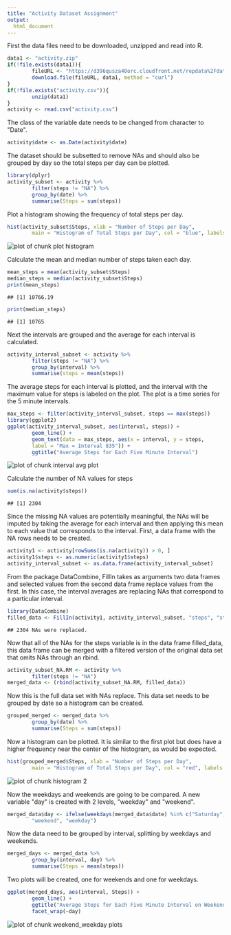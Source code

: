 ```yaml
---
title: "Activity Dataset Assignment"
output:
  html_document
---
```

First the data files need to be downloaded, unzipped and read into R.

```r
data1 <- "activity.zip"
if(!file.exists(data1)){
        fileURL <- "https://d396qusza40orc.cloudfront.net/repdata%2Fdata%2Factivity.zip"
        download.file(fileURL, data1, method = "curl")
}
if(!file.exists("activity.csv")){
        unzip(data1)
}
activity <- read.csv("activity.csv")
```
The class of the variable date needs to be changed from character to "Date".

```r
activity$date <- as.Date(activity$date)
```
The dataset should be subsetted to remove NAs and should also be grouped by day so the total steps per day can be plotted.

```r
library(dplyr)
activity_subset <- activity %>%
        filter(steps != "NA") %>%
        group_by(date) %>%
        summarise(Steps = sum(steps))
```
Plot a histogram showing the frequency of total steps per day.

```r
hist(activity_subset$Steps, xlab = "Number of Steps per Day",
        main = "Histogram of Total Steps per Day", col = "blue", labels = T, ylim = c(0,30))
```

![plot of chunk plot histogram](figures/plot_histogram-1.png)

Calculate the mean and median number of steps taken each day.

```r
mean_steps = mean(activity_subset$Steps)
median_steps = median(activity_subset$Steps)
print(mean_steps)
```

```
## [1] 10766.19
```

```r
print(median_steps)
```

```
## [1] 10765
```
Next the intervals are grouped and the average for each interval is calculated.

```r
activity_interval_subset <- activity %>%
        filter(steps != "NA") %>%
        group_by(interval) %>%
        summarise(steps = mean(steps))
```
The average steps for each interval is plotted, and the interval with the maximum value for steps is labeled on the plot. The plot is a time series for the 5 minute intervals.

```r
max_steps <- filter(activity_interval_subset, steps == max(steps))
library(ggplot2)
ggplot(activity_interval_subset, aes(interval, steps)) +
        geom_line() +
        geom_text(data = max_steps, aes(x = interval, y = steps,
        label = "Max = Interval 835")) +
        ggtitle("Average Steps for Each Five Minute Interval")
```

![plot of chunk interval avg plot](figures/interval_avg_plot-1.png)

Calculate the number of NA values for steps

```r
sum(is.na(activity$steps))
```

```
## [1] 2304
```
Since the missing NA values are potentially meaningful, the NAs will be imputed by taking the average for each interval and then applying this mean to each value that corresponds to the interval. First, a data frame with the NA rows needs to be created.

```r
activity1 <- activity[rowSums(is.na(activity)) > 0, ]
activity1$steps <- as.numeric(activity1$steps)
activity_interval_subset <- as.data.frame(activity_interval_subset)
```
From the package DataCombine, FillIn takes as arguments two data frames and selected values from the second data frame replace values from the first. In this case, the interval averages are replacing NAs that correspond to a particular interval. 

```r
library(DataCombine)
filled_data <- FillIn(activity1, activity_interval_subset, "steps", "steps", "interval")
```

```
## 2304 NAs were replaced.
```
Now that all of the NAs for the steps variable is in the data frame filled_data, this data frame can be merged with a filtered version of the original data set that omits NAs through an rbind.

```r
activity_subset_NA.RM <- activity %>%
        filter(steps != "NA")
merged_data <- (rbind(activity_subset_NA.RM, filled_data))
```
Now this is the full data set with NAs replace. This data set needs to be grouped by date so a histogram can be created.

```r
grouped_merged <- merged_data %>%
        group_by(date) %>%
        summarise(Steps = sum(steps))
```
Now a histogram can be plotted. It is similar to the first plot but does have a higher frequency near the center of the histogram, as would be expected.

```r
hist(grouped_merged$Steps, xlab = "Number of Steps per Day",
        main = "Histogram of Total Steps per Day", col = "red", labels = T, ylim = c(0,40))
```

![plot of chunk histogram 2](figures/histogram_2-1.png)

Now the weekdays and weekends are going to be compared. A new variable "day" is created with 2 levels, "weekday" and "weekend".

```r
merged_data$day <- ifelse(weekdays(merged_data$date) %in% c("Saturday", "Sunday"),
        "weekend", "weekday")
```
Now the data need to be grouped by interval, splitting by weekdays and weekends.

```r
merged_days <- merged_data %>%
        group_by(interval, day) %>%
        summarise(Steps = mean(steps))
```
Two plots will be created, one for weekends and one for weekdays.

```r
ggplot(merged_days, aes(interval, Steps)) +
        geom_line() +
        ggtitle("Average Steps for Each Five Minute Interval on Weekends") + 
        facet_wrap(~day)
```

![plot of chunk weekend_weekday plots](figures/weekend_weekday_plots-1.png)


